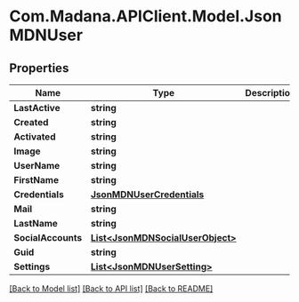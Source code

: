 
# Com.Madana.APIClient.Model.JsonMDNUser

## Properties

Name | Type | Description | Notes
------------ | ------------- | ------------- | -------------
**LastActive** | **string** |  | [optional] 
**Created** | **string** |  | [optional] 
**Activated** | **string** |  | [optional] 
**Image** | **string** |  | [optional] 
**UserName** | **string** |  | [optional] 
**FirstName** | **string** |  | [optional] 
**Credentials** | [**JsonMDNUserCredentials**](JsonMDNUserCredentials.md) |  | [optional] 
**Mail** | **string** |  | [optional] 
**LastName** | **string** |  | [optional] 
**SocialAccounts** | [**List&lt;JsonMDNSocialUserObject&gt;**](JsonMDNSocialUserObject.md) |  | [optional] 
**Guid** | **string** |  | [optional] 
**Settings** | [**List&lt;JsonMDNUserSetting&gt;**](JsonMDNUserSetting.md) |  | [optional] 

[[Back to Model list]](../README.md#documentation-for-models)
[[Back to API list]](../README.md#documentation-for-api-endpoints)
[[Back to README]](../README.md)

